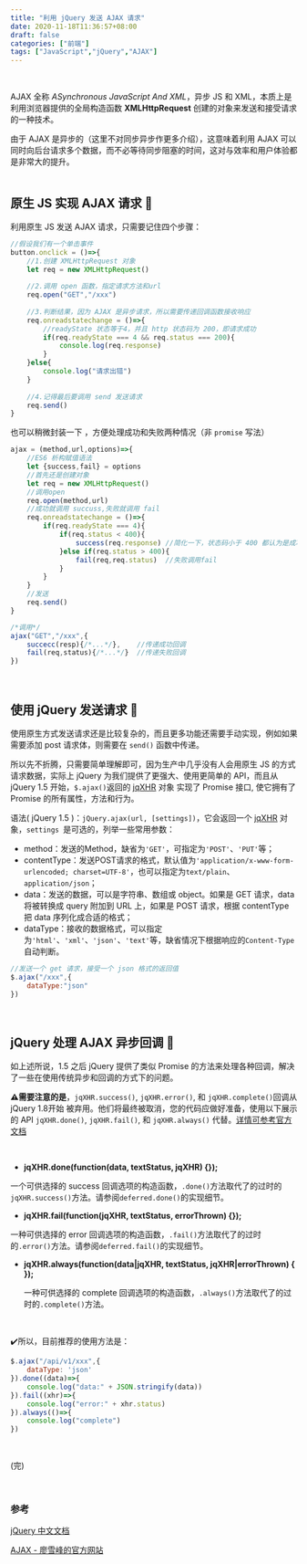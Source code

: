 ```yaml
---
title: "利用 jQuery 发送 AJAX 请求"
date: 2020-11-18T11:36:57+08:00
draft: false
categories: ["前端"]
tags: ["JavaScript","jQuery","AJAX"]
---
```

&nbsp;

AJAX 全称 *ASynchronous JavaScript And XML*，异步 JS 和 XML，本质上是利用浏览器提供的全局构造函数 **XMLHttpRequest** 创建的对象来发送和接受请求的一种技术。
&nbsp;

由于 AJAX 是异步的（这里不对同步异步作更多介绍），这意味着利用 AJAX 可以同时向后台请求多个数据，而不必等待同步阻塞的时间，这对与效率和用户体验都是非常大的提升。  
&nbsp;

## 原生 JS 实现 AJAX 请求 :wave:
利用原生 JS 发送 AJAX 请求，只需要记住四个步骤：  
```JavaScript
//假设我们有一个单击事件
button.onclick = ()=>{
    //1.创建 XMLHttpRequest 对象
    let req = new XMLHttpRequest()
    
    //2.调用 open 函数，指定请求方法和url
    req.open("GET","/xxx")
    
    //3.判断结果，因为 AJAX 是异步请求，所以需要传递回调函数接收响应
    req.onreadstatechange = ()=>{
        //readyState 状态等于4，并且 http 状态码为 200，即请求成功
        if(req.readyState === 4 && req.status === 200){
            console.log(req.response)
        }
    }else{
        console.log("请求出错")
    }
    
    //4.记得最后要调用 send 发送请求
    req.send()
}
```

也可以稍微封装一下 ，方便处理成功和失败两种情况（非 `promise` 写法）  

```javascript
ajax = (method,url,options)=>{
    //ES6 析构赋值语法
    let {success,fail} = options
    //首先还是创建对象
    let req = new XMLHttpRequest()
    //调用open
    req.open(method,url)
    //成功就调用 succuss,失败就调用 fail
    req.onreadstatechange = ()=>{
        if(req.readyState === 4){
            if(req.status < 400){
                success(req.response) //简化一下，状态码小于 400 都认为是成功，调用seccuss
            }else if(req.status > 400){
                fail(req,req.status)  //失败调用fail
            }
        }
    }
    //发送
    req.send()
}

/*调用*/
ajax("GET","/xxx",{
    succecc(resp){/*...*/},    //传递成功回调
    fail(req,status){/*...*/}  //传递失败回调
})
```

&nbsp;

## 使用 jQuery 发送请求 :dash:

使用原生方式发送请求还是比较复杂的，而且更多功能还需要手动实现，例如如果需要添加 post 请求体，则需要在 `send()` 函数中传递。

所以先不折腾，只需要简单理解即可，因为生产中几乎没有人会用原生 JS 的方式请求数据，实际上 jQuery 为我们提供了更强大、使用更简单的 API，而且从 jQuery 1.5 开始，`$.ajax()`返回的  [jqXHR](https://www.jquery123.com/jQuery.ajax/#jqXHR) 对象 实现了 Promise 接口, 使它拥有了 Promise 的所有属性，方法和行为。  



语法( jQuery 1.5 )：`jQuery.ajax(url, [settings])`，它会返回一个 [jqXHR](https://www.jquery123.com/jQuery.ajax/#jqXHR) 对象，`settings `是可选的，列举一些常用参数：

- method：发送的Method，缺省为`'GET'`，可指定为`'POST'`、`'PUT'`等；
- contentType：发送POST请求的格式，默认值为`'application/x-www-form-urlencoded; charset=UTF-8'`，也可以指定为`text/plain`、`application/json`；
- data：发送的数据，可以是字符串、数组或 object。如果是 GET 请求，data 将被转换成 query 附加到 URL 上，如果是 POST 请求，根据 contentType 把 data 序列化成合适的格式；
- dataType：接收的数据格式，可以指定为`'html'`、`'xml'`、`'json'`、`'text'`等，缺省情况下根据响应的`Content-Type`自动判断。

```javascript
//发送一个 get 请求，接受一个 json 格式的返回值
$.ajax("/xxx",{
    dataType:"json"
})
```

&nbsp;

## jQuery 处理 AJAX 异步回调 :arrows_counterclockwise:

如上述所说，1.5 之后 jQuery 提供了类似 Promise 的方法来处理各种回调，解决了一些在使用传统异步和回调的方式下的问题。

**:warning:需要注意的是**，`jqXHR.success()`, `jqXHR.error()`, 和 `jqXHR.complete()`回调从 jQuery 1.8开始 被弃用。他们将最终被取消，您的代码应做好准备，使用以下展示的 API `jqXHR.done()`, `jqXHR.fail()`, 和 `jqXHR.always()` 代替。[详情可参考官方文档](https://www.jquery123.com/jQuery.ajax/#jqXHR)

&nbsp;

- **jqXHR.done(function(data, textStatus, jqXHR) {});**

一个可供选择的 success 回调选项的构造函数，`.done()`方法取代了的过时的`jqXHR.success()`方法。请参阅`deferred.done()`的实现细节。

- **jqXHR.fail(function(jqXHR, textStatus, errorThrown) {});**

一种可供选择的 error 回调选项的构造函数，`.fail()`方法取代了的过时的`.error()`方法。请参阅`deferred.fail()`的实现细节。

- **jqXHR.always(function(data|jqXHR, textStatus, jqXHR|errorThrown) { });**

  一种可供选择的 complete 回调选项的构造函数，`.always()`方法取代了的过时的`.complete()`方法。

  &nbsp;

:heavy_check_mark:所以，目前推荐的使用方法是：

```javascript
$.ajax("/api/v1/xxx",{
    dataType: 'json'
}).done((data)=>{
    console.log("data:" + JSON.stringify(data))
}).fail((xhr)=>{
    console.log("error:" + xhr.status)
}).always(()=>{
    console.log("complete")
})
```

&nbsp;

(完)

&nbsp;

### 参考

[jQuery 中文文档](https://www.jquery123.com/jQuery.ajax/)

[AJAX - 廖雪峰的官方网站](https://www.liaoxuefeng.com/wiki/1022910821149312/1023023601676640)

